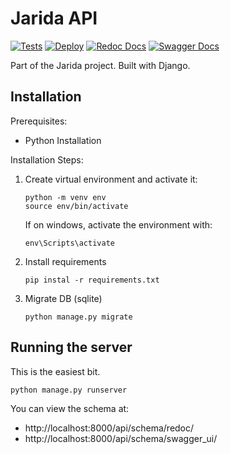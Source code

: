 # Jarida API

[![Tests](https://github.com/c3n7/jarida-api/actions/workflows/tests.yaml/badge.svg)](https://github.com/c3n7/jarida-api/actions/workflows/tests.yaml)
[![Deploy](https://github.com/c3n7/jarida-api/actions/workflows/deploy.yaml/badge.svg)](https://github.com/c3n7/jarida-api/actions/workflows/deploy.yaml)
[![Redoc Docs](https://img.shields.io/badge/API_Docs-Redoc-blue)](https://jaridaapi.c3n7.tech/api/schema/redoc/)
[![Swagger Docs](https://img.shields.io/badge/API_Docs-Swagger-blue)](https://jaridaapi.c3n7.tech/api/schema/swagger-ui/)

Part of the Jarida project. Built with Django.

## Installation

Prerequisites:

- Python Installation

Installation Steps:

1. Create virtual environment and activate it:

   ```shell
   python -m venv env
   source env/bin/activate
   ```

   If on windows, activate the environment with:

   ```shell
   env\Scripts\activate
   ```

2. Install requirements
   ```shell
   pip instal -r requirements.txt
   ```
3. Migrate DB (sqlite)
   ```shell
   python manage.py migrate
   ```

## Running the server

This is the easiest bit.

```shell
python manage.py runserver
```

You can view the schema at:

- http://localhost:8000/api/schema/redoc/
- http://localhost:8000/api/schema/swagger_ui/
